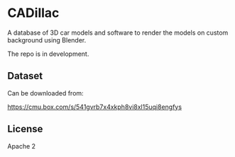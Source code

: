# CADillac

A database of 3D car models and software to render the models on custom background using Blender.

The repo is in development.

## Dataset

Can be downloaded from:

https://cmu.box.com/s/541gvrb7x4xkph8vi8xl15uqi8engfys

## License

Apache 2

